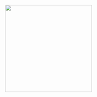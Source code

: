 
<p align="center">
  <img src="https://github.com/liweiyi88/liweiyi88/assets/2096890/94e73406-11e2-403b-99c9-ebf35fe92f51" alt="" style="width: 280px;"/>
</p>
